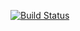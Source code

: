 [![Build Status](https://travis-ci.com/begoon/node-tcpspy.svg?branch=master)](https://travis-ci.com/begoon/node-tcpspy)
